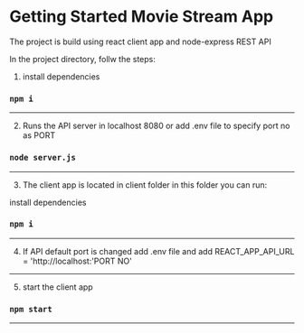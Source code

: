 # Getting Started Movie Stream App

The project is build using react client app and node-express REST API

In the project directory, follw the steps:

1. install dependencies

### `npm i`

---

2. Runs the API server in localhost 8080 or add .env file to specify port no as PORT

### `node server.js`

---

3. The client app is located in client folder in this folder you can run:

install dependencies

### `npm i`

---

4. If API default port is changed add .env file and add REACT_APP_API_URL = 'http://localhost:'PORT NO'

---

5. start the client app

### `npm start`

---
